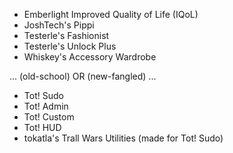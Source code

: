 
- Emberlight Improved Quality of Life (IQoL)
- JoshTech's Pippi
- Testerle's Fashionist
- Testerle's Unlock Plus
- Whiskey's Accessory Wardrobe

... (old-school) OR (new-fangled) ...

- Tot! Sudo
- Tot! Admin
- Tot! Custom
- Tot! HUD
- tokatla's Trall Wars Utilities (made for Tot! Sudo)
